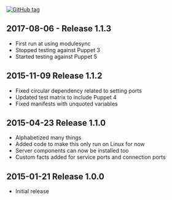 [![GitHub tag][gh-tag-img]][gh-link]

## 2017-08-06 - Release 1.1.3  
- First run at using modulesync
- Stopped testing against Puppet 3
- Started testing against Puppet 5

## 2015-11-09 Release 1.1.2  
- Fixed circular dependency related to setting ports
- Updated test matrix to include Puppet 4
- Fixed manifests with unquoted variables

## 2015-04-23 Release 1.1.0  
- Alphabetized many things
- Added code to make this only run on Linux for now
- Server components can now be installed too
- Custom facts added for service ports and connection ports

## 2015-01-21 Release 1.0.0  
- Initial release

[gh-tag-img]: https://img.shields.io/github/tag/genebean/genebean-networker.svg?label=newest%20tag
[gh-link]: https://github.com/genebean/genebean-networker
